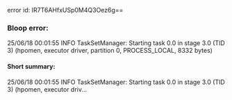 error id: IR7T6AHfxUSp0M4Q3Oez6g==
### Bloop error:

25/06/18 00:01:55 INFO TaskSetManager: Starting task 0.0 in stage 3.0 (TID 3) (hpomen, executor driver, partition 0, PROCESS_LOCAL, 8332 bytes)
#### Short summary: 

25/06/18 00:01:55 INFO TaskSetManager: Starting task 0.0 in stage 3.0 (TID 3) (hpomen, executor driv...